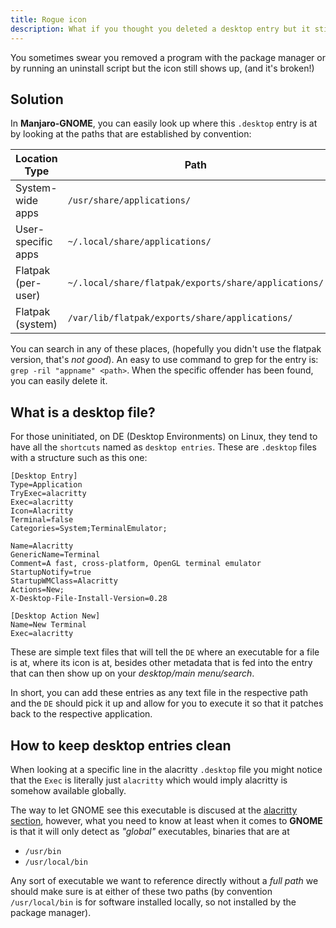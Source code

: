 ```yaml
---
title: Rogue icon
description: What if you thought you deleted a desktop entry but it still shows up?
---
```


You sometimes swear you removed a program with the package manager or by running 
an uninstall script but the icon still shows up, (and it's broken!)

## Solution

In **Manjaro-GNOME**, you can easily look up where this `.desktop` entry is at 
by looking at the paths that are established by convention:

| Location Type       | Path                                                                 |
|---------------------|----------------------------------------------------------------------|
| System-wide apps    | `/usr/share/applications/`                                           |
| User-specific apps  | `~/.local/share/applications/`                                       |
| Flatpak (per-user)  | `~/.local/share/flatpak/exports/share/applications/`                 |
| Flatpak (system)    | `/var/lib/flatpak/exports/share/applications/`                       |

You can search in any of these places, (hopefully you didn't use the flatpak version, 
that's _not good_). An easy to use command to grep for the entry is: 
`grep -ril "appname" <path>`. When the specific offender has been found, you can 
easily delete it.

## What is a desktop file?

For those uninitiated, on DE (Desktop Environments) on Linux, they tend to have 
all the `shortcuts` named as `desktop entries`. These are `.desktop` files with 
a structure such as this one:

```
[Desktop Entry]
Type=Application
TryExec=alacritty
Exec=alacritty
Icon=Alacritty
Terminal=false
Categories=System;TerminalEmulator;

Name=Alacritty
GenericName=Terminal
Comment=A fast, cross-platform, OpenGL terminal emulator
StartupNotify=true
StartupWMClass=Alacritty
Actions=New;
X-Desktop-File-Install-Version=0.28

[Desktop Action New]
Name=New Terminal
Exec=alacritty
```

These are simple text files that will tell the `DE` where an executable for a file 
is at, where its icon is at, besides other metadata that is fed into the entry that 
can then show up on your _desktop/main menu/search_.

In short, you can add these entries as any text file in the respective path and the 
`DE` should pick it up and allow for you to execute it so that it patches back 
to the respective application.

## How to keep desktop entries clean

When looking at a specific line in the alacritty `.desktop` file you might notice 
that the `Exec` is literally just `alacritty` which would imply alacritty is somehow 
available globally. 

The way to let GNOME see this executable is discused at the [alacritty section](/settings/alacritty/#the-alacritty-desktop-entry), 
however, what you need to know at least when it comes to **GNOME** is that it will 
only detect as _"global"_ executables, binaries that are at

- `/usr/bin`
- `/usr/local/bin`

Any sort of executable we want to reference directly without a _full path_ we should make 
sure is at either of these two paths (by convention `/usr/local/bin` is for software 
installed locally, so not installed by the package manager).
